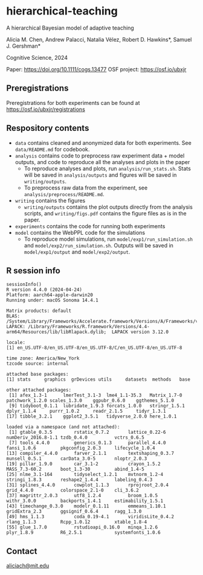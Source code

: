 # hierarchical-teaching

A hierarchical Bayesian model of adaptive teaching

Alicia M. Chen, Andrew Palacci, Natalia Vélez, Robert D. Hawkins*, Samuel J. Gershman*

Cognitive Science, 2024

Paper: https://doi.org/10.1111/cogs.13477
OSF project: https://osf.io/ubxjr

## Preregistrations

Preregistrations for both experiments can be found at https://osf.io/ubxjr/registrations

## Respository contents

- `data` contains cleaned and anonymized data for both experiments. See `data/README.md` for codebook.
- `analysis` contains code to preprocess raw experiment data + model outputs, and code to reproduce all the analyses and plots in the paper
    - To reproduce analyses and plots, run `analysis/run_stats.sh`. Stats will be saved in `analysis/outputs` and figures will be saved in `writing/outputs`.
    - To preprocess raw data from the experiment, see `analysis/preprocess/README.md`.
- `writing` contains the figures
    - `writing/outputs` contains the plot outputs directly from the analysis scripts, and `writing/figs.pdf` contains the figure files as is in the paper.
- `experiments` contains the code for running both experiments
- `model` contains the WebPPL code for the simulations
    - To reproduce model simulations, run `model/exp1/run_simulation.sh` and `model/exp2/run_simulation.sh`. Outputs will be saved in `model/exp1/output` and `model/exp2/output`.

## R session info

```{r}
sessionInfo()
R version 4.4.0 (2024-04-24)
Platform: aarch64-apple-darwin20
Running under: macOS Sonoma 14.4.1

Matrix products: default
BLAS:   /System/Library/Frameworks/Accelerate.framework/Versions/A/Frameworks/vecLib.framework/Versions/A/libBLAS.dylib
LAPACK: /Library/Frameworks/R.framework/Versions/4.4-arm64/Resources/lib/libRlapack.dylib;  LAPACK version 3.12.0

locale:
[1] en_US.UTF-8/en_US.UTF-8/en_US.UTF-8/C/en_US.UTF-8/en_US.UTF-8

time zone: America/New_York
tzcode source: internal

attached base packages:
[1] stats     graphics  grDevices utils     datasets  methods   base

other attached packages:
 [1] afex_1.3-1      lmerTest_3.1-3  lme4_1.1-35.3   Matrix_1.7-0    patchwork_1.2.0 scales_1.3.0    ggpubr_0.6.0    ggthemes_5.1.0
 [9] tidyboot_0.1.1  lubridate_1.9.3 forcats_1.0.0   stringr_1.5.1   dplyr_1.1.4     purrr_1.0.2     readr_2.1.5     tidyr_1.3.1
[17] tibble_3.2.1    ggplot2_3.5.1   tidyverse_2.0.0 here_1.0.1

loaded via a namespace (and not attached):
 [1] gtable_0.3.5        rstatix_0.7.2       lattice_0.22-6      numDeriv_2016.8-1.1 tzdb_0.4.0          vctrs_0.6.5
 [7] tools_4.4.0         generics_0.1.3      parallel_4.4.0      fansi_1.0.6         pkgconfig_2.0.3     lifecycle_1.0.4
[13] compiler_4.4.0      farver_2.1.1        textshaping_0.3.7   munsell_0.5.1       carData_3.0-5       nloptr_2.0.3
[19] pillar_1.9.0        car_3.1-2           crayon_1.5.2        MASS_7.3-60.2       boot_1.3-30         abind_1.4-5
[25] nlme_3.1-164        tidyselect_1.2.1    mvtnorm_1.2-4       stringi_1.8.3       reshape2_1.4.4      labeling_0.4.3
[31] splines_4.4.0       cowplot_1.1.3       rprojroot_2.0.4     grid_4.4.0          colorspace_2.1-0    cli_3.6.2
[37] magrittr_2.0.3      utf8_1.2.4          broom_1.0.5         withr_3.0.0         backports_1.4.1     estimability_1.5.1
[43] timechange_0.3.0    modelr_0.1.11       emmeans_1.10.1      gridExtra_2.3       ggsignif_0.6.4      ragg_1.3.0
[49] hms_1.1.3           coda_0.19-4.1       viridisLite_0.4.2   rlang_1.1.3         Rcpp_1.0.12         xtable_1.8-4
[55] glue_1.7.0          rstudioapi_0.16.0   minqa_1.2.6         plyr_1.8.9          R6_2.5.1            systemfonts_1.0.6
```

## Contact

aliciach@mit.edu
